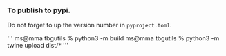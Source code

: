 ### To publish to pypi.

Do not forget to up the version number in `pyproject.toml`.

'''
ms@mma tbgutils % python3 -m build
ms@mma tbgutils % python3 -m twine upload  dist/*
'''